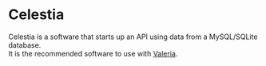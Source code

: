 # Celestia
Celestia is a software that starts up an API using data from a MySQL/SQLite database.<br>
It is the recommended software to use with [Valeria](https://github.com/kitstudios/Valeria).
